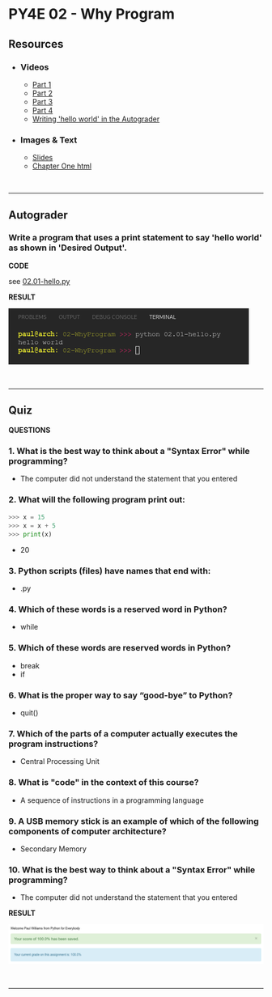 # PY4E 02 - Why Program

## Resources

- ### Videos
  - [Part 1](https://youtu.be/fvhNadKjE8g)
  - [Part 2](https://youtu.be/VQZTZsXk8sA)
  - [Part 3](https://youtu.be/LLzFNlCjTSo)
  - [Part 4](https://youtu.be/gsry2SYOFCw)
  - [Writing 'hello world' in the Autograder](https://youtu.be/aDwb41EMEQQ)
- ### Images & Text
  - [Slides](../Resources/Slides/Pythonlearn-01-Intro.pptx)
  - [Chapter One html](https://www.py4e.com/html3/01-intro)

<br>

---

## Autograder

### Write a program that uses a print statement to say 'hello world' as shown in 'Desired Output'.

**CODE**

see [02.01-hello.py](02.01-hello.py)

**RESULT**

![Console Output](02.01-ConsoleOutput.png)

<br>

---

## Quiz

**QUESTIONS**

### 1. What is the best way to think about a "Syntax Error" while programming?

   - The computer did not understand the statement that you entered

### 2. What will the following program print out:

```python
>>> x = 15
>>> x = x + 5
>>> print(x)
```

   - 20

### 3. Python scripts (files) have names that end with:

   - .py

### 4. Which of these words is a reserved word in Python?

  - while

### 5. Which of these words are reserved words in Python?

  - break
  - if

### 6. What is the proper way to say “good-bye” to Python?

  - quit()

### 7. Which of the parts of a computer actually executes the program instructions?

  - Central Processing Unit

### 8. What is "code" in the context of this course?

  - A sequence of instructions in a programming language

### 9. A USB memory stick is an example of which of the following components of computer architecture?

  - Secondary Memory

### 10.  What is the best way to think about a "Syntax Error" while programming?

  - The computer did not understand the statement that you entered

**RESULT**

![Quiz Result](02.02-QuizResult.png)

<br>

---